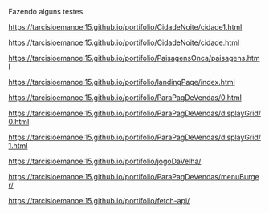 Fazendo alguns testes

https://tarcisioemanoel15.github.io/portifolio/CidadeNoite/cidade1.html

https://tarcisioemanoel15.github.io/portifolio/CidadeNoite/cidade.html

https://tarcisioemanoel15.github.io/portifolio/PaisagensOnca/paisagens.html

https://tarcisioemanoel15.github.io/portifolio/landingPage/index.html


<!-- para ver mais 0.html 1.html ... -->
https://tarcisioemanoel15.github.io/portifolio/ParaPagDeVendas/0.html


<!-- para ver mais 0.html 1.html ... -->
https://tarcisioemanoel15.github.io/portifolio/ParaPagDeVendas/displayGrid/0.html

https://tarcisioemanoel15.github.io/portifolio/ParaPagDeVendas/displayGrid/1.html


<!-- Jogo da Velha -->
https://tarcisioemanoel15.github.io/portifolio/jogoDaVelha/

<!-- Menu -->
https://tarcisioemanoel15.github.io/portifolio/ParaPagDeVendas/menuBurger/


https://tarcisioemanoel15.github.io/portifolio/fetch-api/


